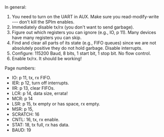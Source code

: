 In general:
  1. You need to turn on the UART in AUX.  Make sure you 
     read-modify-write --- don't kill the SPIm enables.
  2. Immediately disable tx/rx (you don't want to send garbage).
  3. Figure out which registers you can ignore (e.g., IO, p 11).
     Many devices have many registers you can skip.
  4. Find and clear all parts of its state (e.g., FIFO queues) since we
     are not absolutely positive they do not hold garbage.  Disable 
     interrupts.
  5. Configure: 115200 Baud, 8 bits, 1 start bit, 1 stop bit.  No flow
     control.
  6. Enable tx/rx.  It should be working!


Page numbers:

  - IO: p 11, tx, rx FIFO.
  - IER: p 12, turn off interrupts.
  - IIR: p 13, clear FIFOs.
  - LCR: p 14, data size, errata!
  - MCR: p 14
  - LSR: p 15, tx empty or has space, rx empty.
  - MSR: p 15, 
  - SCRATCH: 16
  - CNTL: 16, tx, rx enable.
  - STAT: 18, tx full, rx has data.
  - BAUD: 19
